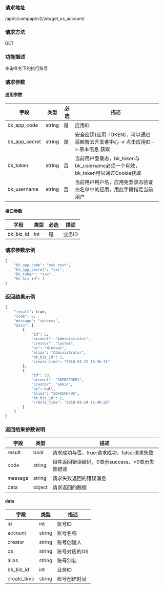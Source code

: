 
### 请求地址

/api/c/compapi/v2/job/get_os_account/



### 请求方法

GET


### 功能描述

查询业务下的执行账号

### 请求参数


#### 通用参数

| 字段 | 类型 | 必选 |  描述 |
|-----------|------------|--------|------------|
| bk_app_code  |  string    | 是 | 应用ID     |
| bk_app_secret|  string    | 是 | 安全密钥(应用 TOKEN)，可以通过 蓝鲸智云开发者中心 -&gt; 点击应用ID -&gt; 基本信息 获取 |
| bk_token     |  string    | 否 | 当前用户登录态，bk_token与bk_username必须一个有效，bk_token可以通过Cookie获取 |
| bk_username  |  string    | 否 | 当前用户用户名，应用免登录态验证白名单中的应用，用此字段指定当前用户 |

#### 接口参数

| 字段       |  类型      | 必选   |  描述      |
|----------------------|------------|--------|------------|
| bk_biz_id              |  int       | 是     | 业务ID |

### 请求参数示例

```python
{
    "bk_app_code": "esb_test",
    "bk_app_secret": "xxx",
    "bk_token": "xxx",
    "bk_biz_id": 1
}
```

### 返回结果示例

```python
{
    "result": true,
    "code": 0,
    "message": "success",
    "data": [
        {
            "id": 2,
            "account": "Administrator",
            "creator": "system",
            "os": "Windows",
            "alias": "Administrator",
            "bk_biz_id": 2,
            "create_time": "2018-03-22 15:36:31"
        },
        {
            "id": 19,
            "account": "SDFDSFDFDS",
            "creator": "admin",
            "os": null,
            "alias": "SDFDSFDFDS",
            "bk_biz_id": 2,
            "create_time": "2018-08-10 11:49:20"
        }
    ]
}
```

### 返回结果参数说明

| 字段      | 类型      | 描述      |
|-----------|-----------|-----------|
| result    | bool      | 请求成功与否，true:请求成功，false:请求失败 |
| code      | string    | 组件返回错误编码，0表示success，>0表示失败错误 |
| message   | string    | 请求失败返回的错误消息 |
| data      | object    | 请求返回的数据 |

#### data

| 字段      | 类型      | 描述      |
|-----------|-----------|-----------|
| id              | int       | 账号ID |
| account         | string    | 账号名称 |
| creator         | string    | 账号创建人 |
| os              | string    | 账号对应的OS |
| alias           | string    | 账号别名 |
| bk_biz_id       | int       | 业务ID |
| create_time     | string    | 账号创建时间 |
